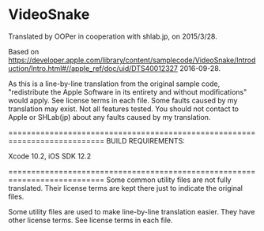 # VideoSnake

Translated by OOPer in cooperation with shlab.jp, on 2015/3/28.

Based on
<https://developer.apple.com/library/content/samplecode/VideoSnake/Introduction/Intro.html#//apple_ref/doc/uid/DTS40012327>
2016-09-28.

As this is a line-by-line translation from the original sample code, "redistribute the Apple Software in its entirety and without modifications" would apply. See license terms in each file.
Some faults caused by my translation may exist. Not all features tested.
You should not contact to Apple or SHLab(jp) about any faults caused by my translation.

===========================================================================
BUILD REQUIREMENTS:

Xcode 10.2, iOS SDK 12.2

===========================================================================
Some common utility files are not fully translated. Their license terms are kept there just to indicate the original files.

Some utility files are used to make line-by-line translation easier. They have other license terms.
See license terms in each file.
